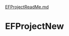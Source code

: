 [EFProjectReadMe.md](https://github.com/arae11/EFProjectNew/files/7028255/EFProjectReadMe.md)
# EFProjectNew
